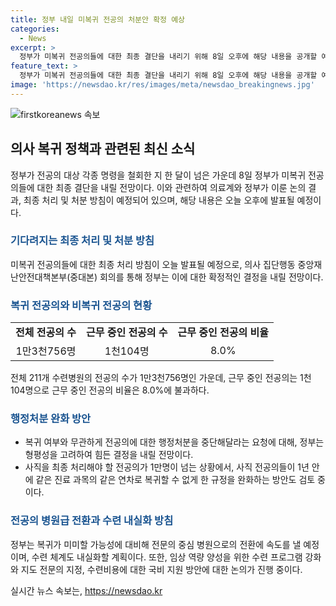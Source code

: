 ```yaml
---
title: 정부 내일 미복귀 전공의 처분안 확정 예상
categories:
  - News
excerpt: >
  정부가 미복귀 전공의들에 대한 최종 결단을 내리기 위해 8일 오후에 해당 내용을 공개할 예정이다. 지난달 4일에 전공의와 수련병원 대상 명령을 철회한 이후, 정부는 6월 말까지 복귀 수준을 평가하고 미복귀 전공의 대응 방안을 발표하겠다고 밝힌 바 있다. 현재, 병원에는 전체 인력의 40%를 차지하는 전공의들의 미반환으로 인해 병원 운영에 어려움이 생기고 있어 정부는 전문의 중심 병원화 및 전공의 수련 내실화를 위한 대책을 검토 중이다. 관련하여 행정처분 외에도 사직 전공의들에 대한 복귀 제한 등의 내용도 검토 중이라고 한다.
feature_text: >
  정부가 미복귀 전공의들에 대한 최종 결단을 내리기 위해 8일 오후에 해당 내용을 공개할 예정이다. 지난달 4일에 전공의와 수련병원 대상 명령을 철회한 이후, 정부는 6월 말까지 복귀 수준을 평가하고 미복귀 전공의 대응 방안을 발표하겠다고 밝힌 바 있다. 현재, 병원에는 전체 인력의 40%를 차지하는 전공의들의 미반환으로 인해 병원 운영에 어려움이 생기고 있어 정부는 전문의 중심 병원화 및 전공의 수련 내실화를 위한 대책을 검토 중이다. 관련하여 행정처분 외에도 사직 전공의들에 대한 복귀 제한 등의 내용도 검토 중이라고 한다.
image: 'https://newsdao.kr/res/images/meta/newsdao_breakingnews.jpg'
---
```


<p><img src="https://newsdao.kr/res/images/meta/newsdao_breakingnews.jpg" alt="firstkoreanews 속보" /></p>

<h2 data-ke-size="size26">의사 복귀 정책과 관련된 최신 소식</h2>

<p data-ke-size="size16">정부가 전공의 대상 각종 명령을 철회한 지 한 달이 넘은 가운데 8일 정부가 미복귀 전공의들에 대한 최종 결단을 내릴 전망이다. 이와 관련하여 의료계와 정부가 이룬 논의 결과, 최종 처리 및 처분 방침이 예정되어 있으며, 해당 내용은 오늘 오후에 발표될 예정이다.</p>

<h3><b><span style="color: #1a5490;">기다려지는 최종 처리 및 처분 방침</span></b></h3>

<p data-ke-size="size16">미복귀 전공의들에 대한 최종 처리 방침이 오늘 발표될 예정으로, 의사 집단행동 중앙재난안전대책본부(중대본) 회의를 통해 정부는 이에 대한 확정적인 결정을 내릴 전망이다.</p>

<h3><b><span style="color: #1a5490;">복귀 전공의와 비복귀 전공의 현황</span></b></h3>

<table>
 <tr>
    <td style="text-align: center; height: 17px;"><b>전체 전공의 수</b></td>
    <td style="text-align: center; height: 17px;"><b>근무 중인 전공의 수</b></td>
    <td style="text-align: center; height: 17px;"><b>근무 중인 전공의 비율</b></td>
  </tr>
  <tr>
    <td style="text-align: center; height: 17px;">1만3천756명</td>
    <td style="text-align: center; height: 17px;">1천104명</td>
    <td style="text-align: center; height: 17px;">8.0%</td>
  </tr>
</table>

<p data-ke-size="size16">전체 211개 수련병원의 전공의 수가 1만3천756명인 가운데, 근무 중인 전공의는 1천104명으로 근무 중인 전공의 비율은 8.0%에 불과하다.</p>

<h3><b><span style="color: #1a5490;">행정처분 완화 방안</span></b></h3>

<ul>
  <li>복귀 여부와 무관하게 전공의에 대한 행정처분을 중단해달라는 요청에 대해, 정부는 형평성을 고려하여 힘든 결정을 내릴 전망이다.</li>
  <li>사직을 최종 처리해야 할 전공의가 1만명이 넘는 상황에서, 사직 전공의들이 1년 안에 같은 진료 과목의 같은 연차로 복귀할 수 없게 한 규정을 완화하는 방안도 검토 중이다.</li>
</ul>

<h3><b><span style="color: #1a5490;">전공의 병원급 전환과 수련 내실화 방침</span></b></h3>

<p data-ke-size="size16">정부는 복귀가 미미할 가능성에 대비해 전문의 중심 병원으로의 전환에 속도를 낼 예정이며, 수련 체계도 내실화할 계획이다. 또한, 임상 역량 양성을 위한 수련 프로그램 강화와 지도 전문의 지정, 수련비용에 대한 국비 지원 방안에 대한 논의가 진행 중이다.</p>
실시간 뉴스 속보는, <a href="https://newsdao.kr" rel="dofollow">https://newsdao.kr</a>


